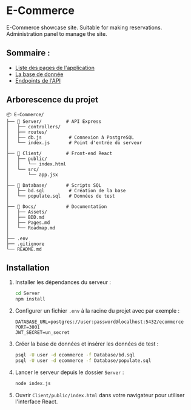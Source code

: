 # E-Commerce
E-Commerce showcase site. Suitable for making reservations. Administration panel to manage the site. 

## Sommaire : 
- [Liste des pages de l'application](./Docs/Pages.md)
- [La base de donnée](./Docs/BDD.md)
- [Endpoints de l'API](./Docs/API.md)

## Arborescence du projet

```plaintext
📦 E-Commerce/
├── 📁 Server/         # API Express
│   ├── controllers/
│   ├── routes/
│   ├── db.js          # Connexion à PostgreSQL
│   └── index.js       # Point d'entrée du serveur
│
├── 📁 Client/         # Front-end React
│   ├── public/
│   │   └── index.html
│   └── src/
│       └── app.jsx
│
├── 📁 Database/       # Scripts SQL
│   ├── bd.sql         # Création de la base
│   └── populate.sql   # Données de test
│
├── 📁 Docs/           # Documentation
│   ├── Assets/
│   ├── BDD.md
│   ├── Pages.md
│   └── Roadmap.md
│
├── .env
├── .gitignore
└── README.md
```

## Installation

1. Installer les dépendances du serveur :

   ```bash
   cd Server
   npm install
   ```

2. Configurer un fichier `.env` à la racine du projet avec par exemple :

   ```env
   DATABASE_URL=postgres://user:password@localhost:5432/ecommerce
   PORT=3001
   JWT_SECRET=un_secret
   ```

3. Créer la base de données et insérer les données de test :

   ```bash
   psql -U user -d ecommerce -f Database/bd.sql
   psql -U user -d ecommerce -f Database/populate.sql
   ```

4. Lancer le serveur depuis le dossier `Server` :

   ```bash
   node index.js
   ```

5. Ouvrir `Client/public/index.html` dans votre navigateur pour utiliser l'interface React.
